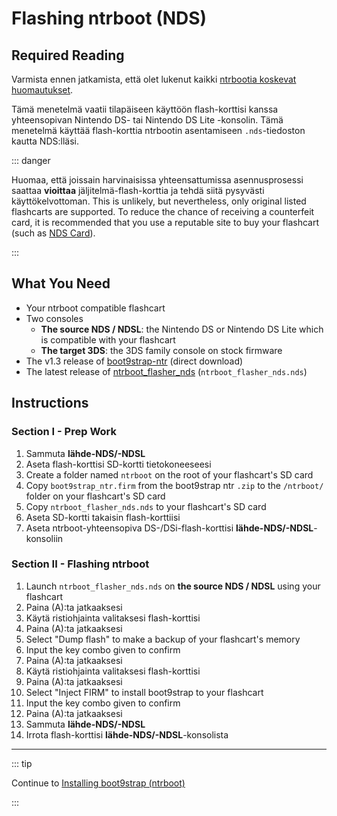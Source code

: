 # Flashing ntrboot (NDS)

## Required Reading

Varmista ennen jatkamista, että olet lukenut kaikki [ntrbootia koskevat huomautukset](ntrboot).

Tämä menetelmä vaatii tilapäiseen käyttöön flash-korttisi kanssa yhteensopivan Nintendo DS- tai Nintendo DS Lite -konsolin. Tämä menetelmä käyttää flash-korttia ntrbootin asentamiseen `.nds`-tiedoston kautta NDS:lläsi.

::: danger

Huomaa, että joissain harvinaisissa yhteensattumissa asennusprosessi saattaa **vioittaa** jäljitelmä-flash-korttia ja tehdä siitä pysyvästi käyttökelvottoman. This is unlikely, but nevertheless, only original listed flashcarts are supported. To reduce the chance of receiving a counterfeit card, it is recommended that you use a reputable site to buy your flashcart (such as [NDS Card](https://www.nds-card.com/)).

:::

## What You Need

- Your ntrboot compatible flashcart
- Two consoles
    - **The source NDS / NDSL**: the Nintendo DS or Nintendo DS Lite which is compatible with your flashcart
    - **The target 3DS**: the 3DS family console on stock firmware
- The v1.3 release of [boot9strap-ntr](https://github.com/SciresM/boot9strap/releases/download/1.3/boot9strap-1.3-ntr.zip) (direct download)
- The latest release of [ntrboot_flasher_nds](https://github.com/jason0597/ntrboot_flasher_nds/releases/latest) (`ntrboot_flasher_nds.nds`)

## Instructions

### Section I - Prep Work

1. Sammuta **lähde-NDS/-NDSL**
2. Aseta flash-korttisi SD-kortti tietokoneeseesi
3. Create a folder named `ntrboot` on the root of your flashcart's SD card
4. Copy `boot9strap_ntr.firm` from the boot9strap ntr `.zip` to the `/ntrboot/` folder on your flashcart's SD card
5. Copy `ntrboot_flasher_nds.nds` to your flashcart's SD card
6. Aseta SD-kortti takaisin flash-korttiisi
7. Aseta ntrboot-yhteensopiva DS-/DSi-flash-korttisi **lähde-NDS/-NDSL**-konsoliin

### Section II - Flashing ntrboot

1. Launch `ntrboot_flasher_nds.nds` on **the source NDS / NDSL** using your flashcart
2. Paina (A):ta jatkaaksesi
3. Käytä ristiohjainta valitaksesi flash-korttisi
4. Paina (A):ta jatkaaksesi
5. Select "Dump flash" to make a backup of your flashcart's memory
6. Input the key combo given to confirm
7. Paina (A):ta jatkaaksesi
8. Käytä ristiohjainta valitaksesi flash-korttisi
9. Paina (A):ta jatkaaksesi
10. Select "Inject FIRM" to install boot9strap to your flashcart
11. Input the key combo given to confirm
12. Paina (A):ta jatkaaksesi
13. Sammuta **lähde-NDS/-NDSL**
14. Irrota flash-korttisi **lähde-NDS/-NDSL**-konsolista

___

::: tip

Continue to [Installing boot9strap (ntrboot)](installing-boot9strap-\(ntrboot\))

:::
